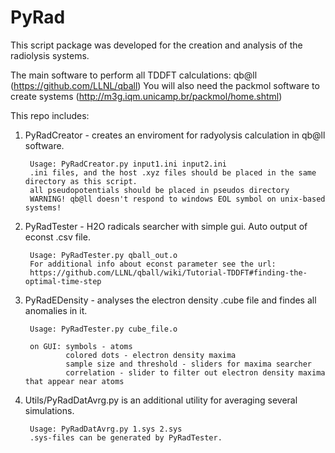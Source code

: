 # PyRad
This script package was developed for the creation and analysis of the radiolysis systems.

The main software to perform all TDDFT calculations: qb@ll (https://github.com/LLNL/qball)
You will also need the packmol software to create systems (http://m3g.iqm.unicamp.br/packmol/home.shtml)

This repo includes:

1) PyRadCreator - creates an enviroment for radyolysis calculation in qb@ll software.

        Usage: PyRadCreator.py input1.ini input2.ini
        .ini files, and the host .xyz files should be placed in the same directory as this script.
        all pseudopotentials should be placed in pseudos directory
        WARNING! qb@ll doesn't respond to windows EOL symbol on unix-based systems!


2) PyRadTester - H2O radicals searcher with simple gui. Auto output of econst .csv file. 

        Usage: PyRadTester.py qball_out.o
        For additional info about econst parameter see the url: 
        https://github.com/LLNL/qball/wiki/Tutorial-TDDFT#finding-the-optimal-time-step

3) PyRadEDensity - analyses the electron density .cube file and findes all anomalies in it.

        Usage: PyRadTester.py cube_file.o

        on GUI: symbols - atoms
                colored dots - electron density maxima
                sample size and threshold - sliders for maxima searcher
                correlation - slider to filter out electron density maxima that appear near atoms


4) Utils/PyRadDatAvrg.py is an additional utility for averaging several simulations. 

        Usage: PyRadDatAvrg.py 1.sys 2.sys
        .sys-files can be generated by PyRadTester.
